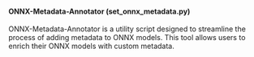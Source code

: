 #### ONNX-Metadata-Annotator (set_onnx_metadata.py)
ONNX-Metadata-Annotator is a utility script designed to streamline the process of adding metadata to ONNX models. This tool allows users to enrich their ONNX models with custom metadata.
